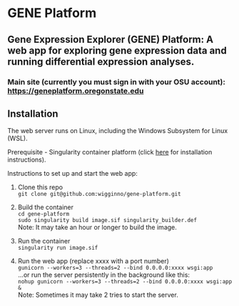 # GENE Platform

## Gene Expression Explorer (GENE) Platform: A web app for exploring gene expression data and running differential expression analyses.

### Main site (currently you must sign in with your OSU account): https://geneplatform.oregonstate.edu

## Installation
The web server runs on Linux, including the Windows Subsystem for Linux (WSL).

Prerequisite - Singularity container platform (click [here](https://docs.sylabs.io/guides/3.0/user-guide/installation.html) for installation instructions).

Instructions to set up and start the web app:  
1. Clone this repo  
  `git clone git@github.com:wigginno/gene-platform.git`  

2. Build the container  
  `cd gene-platform`  
  `sudo singularity build image.sif singularity_builder.def`  
  Note: It may take an hour or longer to build the image.  

3. Run the container  
  `singularity run image.sif`  

4. Run the web app (replace xxxx with a port number)  
  `gunicorn --workers=3 --threads=2 --bind 0.0.0.0:xxxx wsgi:app`  
  ...or run the server persistently in the background like this:  
  `nohup gunicorn --workers=3 --threads=2 --bind 0.0.0.0:xxxx wsgi:app &`  
  Note: Sometimes it may take 2 tries to start the server.  
